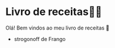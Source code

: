 # Livro de receitas:man_cook:

Olá! Bem vindos ao meu livro de receitas :clap:

- strogonoff de Frango

